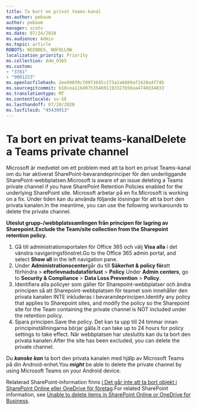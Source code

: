 ```yaml
---
title: Ta bort en privat teams-kanal
ms.author: pebaum
author: pebaum
manager: scotv
ms.date: 07/24/2020
ms.audience: Admin
ms.topic: article
ROBOTS: NOINDEX, NOFOLLOW
localization_priority: Priority
ms.collection: Adm_O365
ms.custom:
- "3781"
- "9001223"
ms.openlocfilehash: 2ee998f0c70973645c273a2a6609af2420a4f74b
ms.sourcegitcommit: b10cea11b4975354b91193327b58aa4740d34833
ms.translationtype: MT
ms.contentlocale: sv-SE
ms.lasthandoff: 07/28/2020
ms.locfileid: "45439913"
---
```

# <a name="delete-a-teams-private-channel"></a><span data-ttu-id="c080f-102">Ta bort en privat teams-kanal</span><span class="sxs-lookup"><span data-stu-id="c080f-102">Delete a Teams private channel</span></span>

<span data-ttu-id="c080f-103">Microsoft är medvetet om ett problem med att ta bort en privat Teams-kanal om du har aktiverat SharePoint-bevarandeprinciper för den underliggande SharePoint-webbplatsen.</span><span class="sxs-lookup"><span data-stu-id="c080f-103">Microsoft is aware of an issue deleting a Teams private channel if you have SharePoint Retention Policies enabled for the underlying SharePoint site.</span></span> <span data-ttu-id="c080f-104">Microsoft arbetar på en fix.</span><span class="sxs-lookup"><span data-stu-id="c080f-104">Microsoft is working on a fix.</span></span> <span data-ttu-id="c080f-105">Under tiden kan du använda följande lösningar för att ta bort den privata kanalen.</span><span class="sxs-lookup"><span data-stu-id="c080f-105">In the meantime, you can use the following workarounds to delete the private channel.</span></span>

<span data-ttu-id="c080f-106">**Uteslut grupp-/webbplatssamlingen från principen för lagring av Sharepoint.**</span><span class="sxs-lookup"><span data-stu-id="c080f-106">**Exclude the Team/site collection from the Sharepoint retention policy.**</span></span>

1. <span data-ttu-id="c080f-107">Gå till administrationsportalen för Office 365 och välj **Visa alla** i det vänstra navigeringsfönstret.</span><span class="sxs-lookup"><span data-stu-id="c080f-107">Go to the Office 365 admin portal, and select **Show all** in the left navigation pane.</span></span>
2. <span data-ttu-id="c080f-108">Under **Administrationscenter**går du till **Säkerhet & policy för**att förhindra  >  **efterlevnadsdataförlust**  >  **Policy**.</span><span class="sxs-lookup"><span data-stu-id="c080f-108">Under **Admin centers**, go to **Security & Compliance** > **Data Loss Prevention** > **Policy**.</span></span>
3. <span data-ttu-id="c080f-109">Identifiera alla policyer som gäller för Sharepoint-webbplatser och ändra principen så att Sharepoint-webbplatsen för teamet som innehåller den privata kanalen INTE inkluderas i bevarandeprincipen.</span><span class="sxs-lookup"><span data-stu-id="c080f-109">Identify any policy that applies to Sharepoint sites, and modify the policy so the Sharepoint site for the Team containing the private channel is NOT included under the retention policy.</span></span>
4. <span data-ttu-id="c080f-110">Spara principen.</span><span class="sxs-lookup"><span data-stu-id="c080f-110">Save the policy.</span></span>
    <span data-ttu-id="c080f-111">Det kan ta upp till 24 timmar innan principinställningarna börjar gälla.</span><span class="sxs-lookup"><span data-stu-id="c080f-111">It can take up to 24 hours for policy settings to take effect.</span></span>
    <span data-ttu-id="c080f-112">När webbplatsen har uteslutits kan du ta bort den privata kanalen.</span><span class="sxs-lookup"><span data-stu-id="c080f-112">After the site has been excluded, you can delete the private channel.</span></span>  
    
<span data-ttu-id="c080f-113">Du ***kanske kan*** ta bort den privata kanalen med hjälp av Microsoft Teams på din Android-enhet.</span><span class="sxs-lookup"><span data-stu-id="c080f-113">You  ***might*** be able to delete the private channel by using Microsoft Teams on your Android device.</span></span> 

<span data-ttu-id="c080f-114">Relaterad SharePoint-information finns [i Det går inte att ta bort objekt i SharePoint Online eller OneDrive för företag](https://docs.microsoft.com/alchemyinsights/retention-policy-ediscovery-hold).</span><span class="sxs-lookup"><span data-stu-id="c080f-114">For related SharePoint information, see [Unable to delete items in SharePoint Online or OneDrive for Business](https://docs.microsoft.com/alchemyinsights/retention-policy-ediscovery-hold).</span></span>